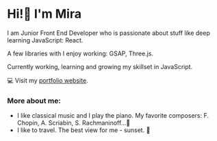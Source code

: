 
# Hi!👋 I'm Mira

I am Junior Front End Developer who is passionate about stuff like deep learning JavaScript: React. 

A few libraries with I enjoy working: GSAP, Three.js.

Currently working, learning and growing my skillset in JavaScript.

💻 Visit my [portfolio website](https://mira-skala-portfolio.herokuapp.com/).

### More about me:
- I like classical music and I play the piano. My favorite composers: F. Chopin, A. Scriabin, S. Rachmaninoff...🎹
- I like to travel. The best view for me - sunset. 🌅

